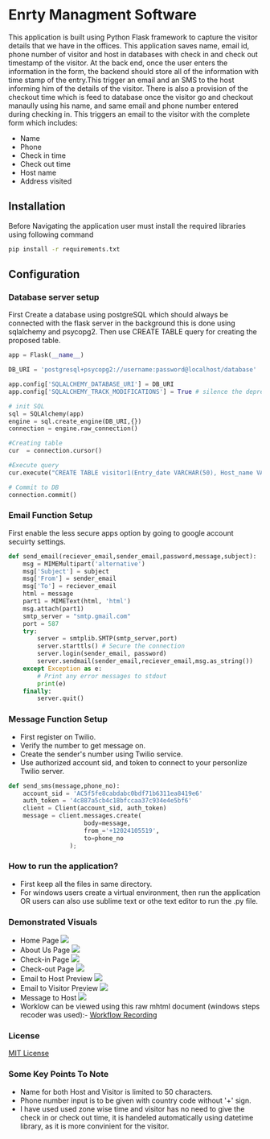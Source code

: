 # Enrty Managment Software
This application is built using Python Flask framework to capture the visitor details that we have in the offices. This application saves name, email id, phone number of visitor and host in databases with check in and check out timestamp of the visitor. 
At the back end, once the user enters the information in the form, the backend should store all of the information with time stamp of the entry.This trigger an email and an SMS to the host informing him of the details of the visitor. There is also a provision of the checkout time which is feed to database once the visitor go and checkout manaully using his name, and same email and phone number entered during checking in. This triggers an email to the visitor with the complete form which includes:
- Name     
- Phone
- Check in time
- Check out time
- Host name
- Address visited

## Installation
Before Navigating the application user must install the required libraries using following command
``` bash
pip install -r requirements.txt
```

## Configuration

### Database server setup
First Create a database using postgreSQL which should always be connected with the flask server in the background this is done using sqlalchemy and psycopg2. Then use CREATE TABLE query for creating the proposed table.
```python
app = Flask(__name__)

DB_URI = 'postgresql+psycopg2://username:password@localhost/database'

app.config['SQLALCHEMY_DATABASE_URI'] = DB_URI
app.config['SQLALCHEMY_TRACK_MODIFICATIONS'] = True # silence the deprecation warning

# init SQL
sql = SQLAlchemy(app)
engine = sql.create_engine(DB_URI,{})
connection = engine.raw_connection()

#Creating table 
cur  = connection.cursor()

#Execute query
cur.execute("CREATE TABLE visitor1(Entry_date VARCHAR(50), Host_name VARCHAR(255), Host_email VARCHAR(255), Host_contact_no VARCHAR(12), Visitor_name VARCHAR(255), Visitor_email VARCHAR(255), Visitor_contact_no VARCHAR(12), check_in_time VARCHAR(50), check_out_time VARCHAR(50))")

# Commit to DB
connection.commit()
```

### Email Function Setup
First enable the less secure apps option by going to google account secuirty settings.
```python
def send_email(reciever_email,sender_email,password,message,subject):
    msg = MIMEMultipart('alternative')
    msg['Subject'] = subject
    msg['From'] = sender_email
    msg['To'] = reciever_email
    html = message
    part1 = MIMEText(html, 'html')
    msg.attach(part1)
    smtp_server = "smtp.gmail.com"
    port = 587
    try:
        server = smtplib.SMTP(smtp_server,port)
        server.starttls() # Secure the connection
        server.login(sender_email, password)
        server.sendmail(sender_email,reciever_email,msg.as_string()) 
    except Exception as e:
        # Print any error messages to stdout
        print(e)
    finally:
        server.quit() 
```

### Message Function Setup
* First register on Twilio.
* Verify the number to get message on.
* Create the sender's number using Twilio service.
* Use authorized account sid, and token to connect to your personlize Twilio server. 
```python
def send_sms(message,phone_no):
    account_sid = 'AC5f5fe8cabdabc0bdf71b6311ea8419e6'
    auth_token = '4c887a5cb4c18bfccaa37c934e4e5bf6'
    client = Client(account_sid, auth_token)
    message = client.messages.create(
                     body=message,
                     from_='+12024105519',
                     to=phone_no
                 );
```
### How to run the application?
* First keep all the files in same directory.
* For windows users create a virtual environment, then run the application OR users can also use sublime text or othe text editor to run the .py file.

### Demonstrated Visuals
- Home Page
![](https://github.com/as791/Enrty-Managment-Software/blob/master/Screenshots/home%20page.png)
- About Us Page
![](https://github.com/as791/Enrty-Managment-Software/blob/master/Screenshots/about%20us%20page.png)
- Check-in Page
![](https://github.com/as791/Enrty-Managment-Software/blob/master/Screenshots/checkin%20page.png)
- Check-out Page
![](https://github.com/as791/Enrty-Managment-Software/blob/master/Screenshots/checkout%20page.png)
- Email to Host Preview
![](https://github.com/as791/Enrty-Managment-Software/blob/master/Screenshots/emailtohost.jpeg)
- Email to Visitor Preview
![](https://github.com/as791/Enrty-Managment-Software/blob/master/Screenshots/emailtovisitor.jpeg)
- Message to Host
![](https://github.com/as791/Enrty-Managment-Software/blob/master/Screenshots/smstohost.jpeg)
- Worklow can be viewed using this raw mhtml document (windows steps recoder was used):- [Workflow Recording](https://raw.githubusercontent.com/as791/Enrty-Managment-Software/master/workflow/Recording_20191128_1930.mht)

### License
[MIT License](https://choosealicense.com/licenses/mit/)

### Some Key Points To Note
- Name for both Host and Visitor is limited to 50 characters.
- Phone number input is to be given with country code without '+' sign. 
- I have used used zone wise time and visitor has no need to give the check in or check out time, it is handeled automatically using datetime library, as it is more convinient for the visitor.
